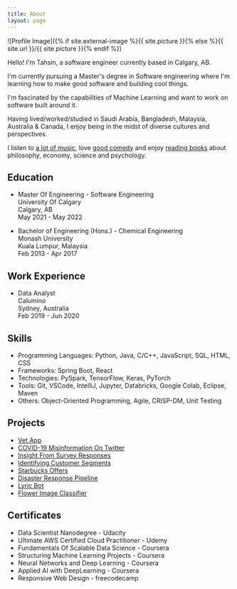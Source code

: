```yaml
---
title: About
layout: page
---
```

![Profile Image]({% if site.external-image %}{{ site.picture }}{% else %}{{ site.url }}/{{ site.picture }}{% endif %})

<p>Hello! I'm Tahsin, a software engineer currently based in Calgary, AB.</p>
<p>I'm currently pursuing a Master's degree in Software engineering where I'm learning how to make good software and building cool things.</p>
<p>I'm fascinated by the capabilities of Machine Learning and want to work on software built around it.</p>
<p>Having lived/worked/studied in Saudi Arabia, Bangladesh, Malaysia, Australia & Canada, I enjoy being in the midst of diverse cultures and perspectives.</p>
<p>I listen to <a href="https://open.spotify.com/playlist/37i9dQZF1Epq6nHyI9Xsja?si=ce5bbc0aa7ec45c3&nd=1">a lot of music</a>, love <a href="https://www.linkedin.com/in/tahsinac/">good comedy</a> and enjoy <a href="https://app.thestorygraph.com/profile/tahsinac">reading books</a> about philosophy, economy, science and psychology.</p>

<h2>Education</h2>
<ul>
	<li>
		<p>Master Of Engineering - Software Engineering<br>
		University Of Calgary<br>
		Calgary, AB<br>
		May 2021 - May 2022</p>
	</li>
	<li>
		<p>Bachelor of Engineering (Hons.) - Chemical Engineering<br>
		Monash University<br>
		Kuala Lumpur, Malaysia<br>
		Feb 2013 - Apr 2017</p>
	</li>
</ul>


<h2>Work Experience</h2>
<ul>
	<li>
		<p>Data Analyst<br>
		Calumino<br>
		Sydney, Australia<br>
		Feb 2019 - Jun 2020</p>
	</li>
</ul>

<h2>Skills</h2>
<ul class="skill-list">
	<li>Programming Languages: Python, Java, C/C++, JavaScript, SQL, HTML, CSS</li>
	<li>Frameworks: Spring Boot, React</li>
	<li>Technologies: PySpark, TensorFlow, Keras, PyTorch</li>
	<li>Tools: Git, VSCode, IntelliJ, Jupyter, Databricks, Google Colab, Eclipse, Maven</li>
	<li>Others: Object-Oriented Programming, Agile, CRISP-DM, Unit Testing</li>
</ul>

<h2>Projects</h2>
<ul>
	<li><a href="https://github.com/tahsinac/vet-app">Vet App</a></li>
	<li><a href="https://github.com/tahsinac/covid-misinfo-twitter">COVID-19 Misinformation On Twitter</a></li>
	<li><a href="https://towardsdatascience.com/thinking-of-switching-careers-to-a-developer-d4c8f772ef83">Insight From Survey Responses</a></li>
	<li><a href="https://github.com/tahsinac/identify-customer-segments/blob/master/Identify_Customer_Segments.ipynb">Identifying Customer Segments</a></li>
	<li><a href="https://github.com/tahsinac/starbucks-offers/blob/master/Starbucks_Capstone_notebook.ipynb">Starbucks Offers</a></li>
	<li><a href="https://github.com/tahsinac/disaster-response">Disaster Response Pipeline</a></li>
	<li><a href="https://tahsinac.medium.com/lyrics-are-a-form-of-literature-this-twitter-bot-will-help-you-see-it-a8f19cc1078e">Lyric Bot</a></li>
	<li><a href="https://github.com/tahsinac/image-classifier/blob/master/Image%20Classifier%20Project.ipynb">Flower Image Classifier</a></li>
</ul>

<h2>Certificates</h2>
<ul>
	<li>Data Scientist Nanodegree - Udacity</li>
	<li>Ultimate AWS Certified Cloud Practitioner - Udemy</li>
	<li>Fundamentals Of Scalable Data Science - Coursera</li>
	<li>Structuring Machine Learning Projects - Coursera</li>
	<li>Neural Networks and Deep Learning - Coursera</li>
	<li>Applied AI with DeepLearning - Coursera</li>
	<li>Responsive Web Design - freecodecamp</li>
</ul>


